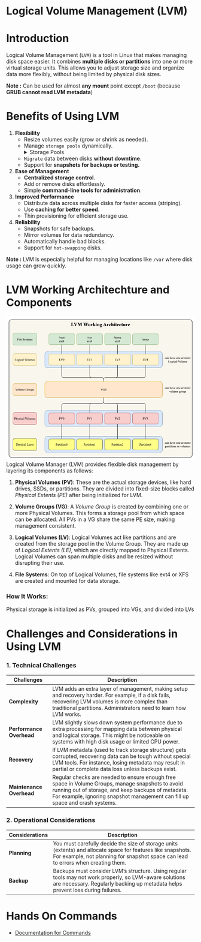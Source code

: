 # Logical Volume Management (LVM)
# Introduction

Logical Volume Management (`LVM`) is a tool in Linux that makes managing disk space easier. It combines **multiple disks or partitions** into one or more virtual storage units. This allows you to adjust storage size and organize data more flexibly, without being limited by physical disk sizes.

**Note :** Can be used for almost **any mount** point except `/boot` (because **GRUB cannot read LVM metadata**)
# Benefits of Using LVM

1. **Flexibility**
    - Resize volumes easily (grow or shrink as needed).
    - Manage `storage pools` dynamically.
		    <details>
			    <summary>
			    Storage Pools
				 </summary>
				 A storage pool is a collection of physical storage devices (like hard drives or SSDs) that are combined into a single logical unit. This pooled storage can then be divided into smaller, flexible storage volumes or used as one large space.
		    </details>
    - `Migrate` data between disks **without downtime**.
    - Support for **snapshots for backups or testing.**
2. **Ease of Management**
    - **Centralized storage control**.
    - Add or remove disks effortlessly.
    - Simple **command-line tools for administration**.
3. **Improved Performance**
    - Distribute data across multiple disks for faster access (striping).
    - Use **caching for better speed**.
    - Thin provisioning for efficient storage use.
4. **Reliability**
    - Snapshots for safe backups.
    - Mirror volumes for data redundancy.
    - Automatically handle bad blocks.
    - Support for `hot-swapping` disks.

**Note :** LVM is especially helpful for managing locations like `/var` where disk usage can grow quickly.
# LVM Working Architechture and Components

![lvm-working-architecture-&-components](../Images/LVM-Working1.jpg)
Logical Volume Manager (LVM) provides flexible disk management by layering its components as follows:

1. **Physical Volumes (PV)**:
    These are the actual storage devices, like hard drives, SSDs, or partitions. They are divided into fixed-size blocks called _Physical Extents (PE)_ after being initialized for LVM.
    
2. **Volume Groups (VG)**:
    A _Volume Group_ is created by combining one or more Physical Volumes. This forms a storage pool from which space can be allocated. All PVs in a VG share the same PE size, making management consistent.
    
3. **Logical Volumes (LV)**:
    Logical Volumes act like partitions and are created from the storage pool in the Volume Group. They are made up of _Logical Extents (LE)_, which are directly mapped to Physical Extents. Logical Volumes can span multiple disks and be resized without disrupting their use.
    
4. **File Systems**:
    On top of Logical Volumes, file systems like ext4 or XFS are created and mounted for data storage.
### How It Works:

Physical storage is initialized as PVs, grouped into VGs, and divided into LVs

# Challenges and Considerations in Using LVM

### 1. **Technical Challenges**

|Challenges|Description|
|---|---|
|**Complexity**|LVM adds an extra layer of management, making setup and recovery harder. For example, if a disk fails, recovering LVM volumes is more complex than traditional partitions. Administrators need to learn how LVM works.|
|**Performance Overhead**|LVM slightly slows down system performance due to extra processing for mapping data between physical and logical storage. This might be noticeable on systems with high disk usage or limited CPU power.|
|**Recovery**|If LVM metadata (used to track storage structure) gets corrupted, recovering data can be tough without special LVM tools. For instance, losing metadata may result in partial or complete data loss unless backups exist.|
|**Maintenance Overhead**|Regular checks are needed to ensure enough free space in Volume Groups, manage snapshots to avoid running out of storage, and keep backups of metadata. For example, ignoring snapshot management can fill up space and crash systems.|

### 2. **Operational Considerations**
|Considerations|Description|
|---|---|
|**Planning**|You must carefully decide the size of storage units (extents) and allocate space for features like snapshots. For example, not planning for snapshot space can lead to errors when creating them.|
|**Backup**|Backups must consider LVM’s structure. Using regular tools may not work properly, so LVM-aware solutions are necessary. Regularly backing up metadata helps prevent loss during failures.|
# Hands On Commands
- [Documentation for Commands](./lvm_commands.md)
